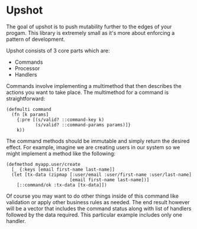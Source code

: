 # Upshot

The goal of upshot is to push mutability further to the edges of your progam. This library is extremely small as it's more about enforcing a pattern of development.

Upshot consists of 3 core parts which are:

- Commands
- Processor
- Handlers

Commands involve implementing a multimethod that then describes the actions you want to take place. The multimethod for a command is straightforward:

    (defmulti command
      (fn [k params]
        {:pre [(s/valid? ::command-key k)
               (s/valid? ::command-params params)]}
        k))

The command methods should be immutable and simply return the desired effect. For example, imagine we are creating users in our system so we might implement a method like the following:

    (defmethod myapp.user/create
      [_ {:keys [email first-name last-name]]
      (let [tx-data (zipmap [:user/email :user/first-name :user/last-name]
                            [email first-name last-name])]
        [::command/ok :tx-data [tx-data]])

Of course you may want to do other things inside of this command like validation or apply other business rules as needed. The end result however will be a vector that includes the command status along with list of handlers followed by the data required. This particular example includes only one handler.
